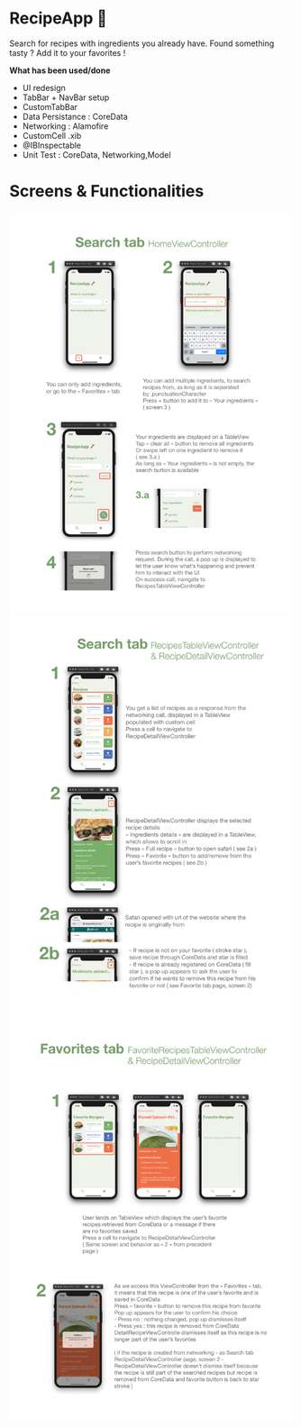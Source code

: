 # RecipeApp 🥕
  
Search for recipes with ingredients you already have. Found something tasty ? Add it to your favorites !  
  
**What has been used/done**

- UI redesign
- TabBar + NavBar setup
- CustomTabBar
- Data Persistance : CoreData
- Networking : Alamofire
- CustomCell .xib
- @IBInspectable
- Unit Test : CoreData, Networking,Model
  
# Screens & Functionalities
  
![](/docPage1.png)  
![](/docPage2.png)  
![](/docPage3.png)    
